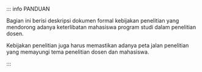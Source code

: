 ::: info PANDUAN

Bagian ini berisi deskripsi dokumen formal kebijakan penelitian yang mendorong adanya keterlibatan mahasiswa program studi dalam penelitian dosen.

Kebijakan penelitian juga harus memastikan adanya peta jalan penelitian yang memayungi tema penelitian dosen dan mahasiswa.

:::
